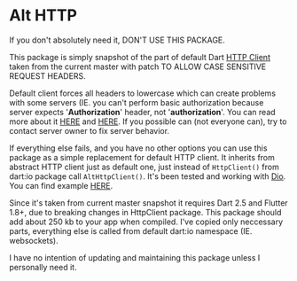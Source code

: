 # Alt HTTP

If you don't absolutely need it, DON'T USE THIS PACKAGE.

This package is simply snapshot of the part of default Dart [HTTP Client](https://github.com/dart-lang/sdk/tree/master/sdk/lib/_http) taken from the current master with patch TO ALLOW  CASE SENSITIVE REQUEST HEADERS. 

Default client forces all headers to lowercase which can create problems with some servers (IE. you can't perform basic authorization because server expects '**Authorization**' header, not '**authorization**'. You can read more about it [HERE](https://github.com/dart-lang/sdk/issues/25120) and [HERE](https://github.com/dart-lang/sdk/issues/33501). If you possible can (not everyone can), try to contact server owner to fix server behavior. 

If everything else fails, and you have no other options you can use this package as a simple replacement for default HTTP client. It inherits from abstract HTTP client just as default one, just instead of `HttpClient()` from dart:io package call `AltHttpClient()`.  It's been tested and working with [Dio](https://github.com/flutterchina/dio/blob/master/README.md#httpclientadapter). You can find example [HERE](https://github.com/shaxxx/EnigmaWeb.Dart/blob/master/lib/src/web_requester.dart#L97).

Since it's taken from current master snapshot it requires Dart 2.5 and Flutter 1.8+, due to breaking changes in HttpClient package. This package should add about 250 kb to your app when compiled. I've copied only neccessary parts, everything else is called from default dart:io namespace (IE. websockets).

I have no intention of updating and maintaining this package unless I personally need it.

